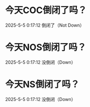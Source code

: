 # 今天COC倒闭了吗？

2025-5-5 0:17:12 倒闭了（Not Down）

# 今天NOS倒闭了吗？

2025-5-5 0:17:12 没倒闭（Down）

# 今天NS倒闭了吗？

2025-5-5 0:17:12 没倒闭（Down）

